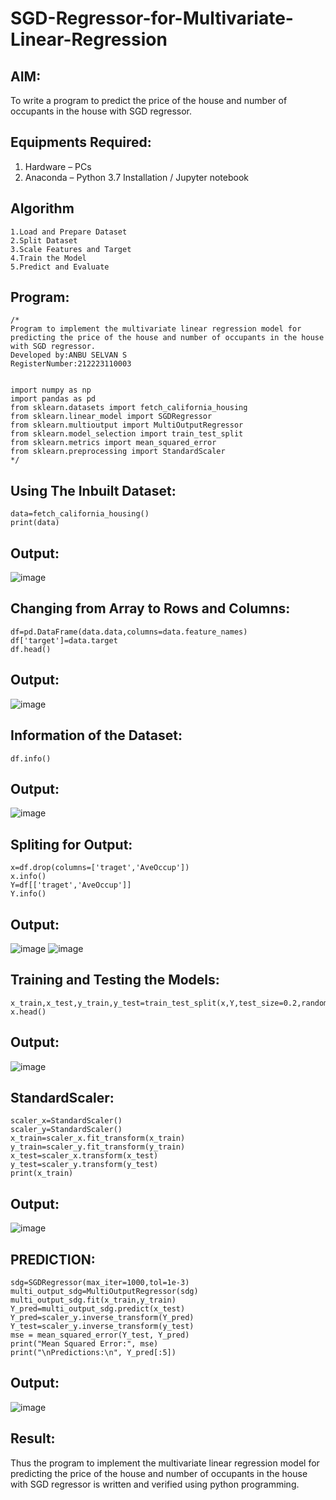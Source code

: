 # SGD-Regressor-for-Multivariate-Linear-Regression

## AIM:
To write a program to predict the price of the house and number of occupants in the house with SGD regressor.

## Equipments Required:
1. Hardware – PCs
2. Anaconda – Python 3.7 Installation / Jupyter notebook

## Algorithm
```
1.Load and Prepare Dataset
2.Split Dataset
3.Scale Features and Target
4.Train the Model
5.Predict and Evaluate
```
## Program:
```
/*
Program to implement the multivariate linear regression model for predicting the price of the house and number of occupants in the house with SGD regressor.
Developed by:ANBU SELVAN S
RegisterNumber:212223110003


import numpy as np
import pandas as pd
from sklearn.datasets import fetch_california_housing
from sklearn.linear_model import SGDRegressor
from sklearn.multioutput import MultiOutputRegressor
from sklearn.model_selection import train_test_split
from sklearn.metrics import mean_squared_error
from sklearn.preprocessing import StandardScaler
*/
```
## Using The Inbuilt Dataset:
```
data=fetch_california_housing()
print(data)
```
## Output:
![image](https://github.com/user-attachments/assets/ddb20c3e-7d75-4929-9b73-ab293a05f808)

## Changing from Array to Rows and Columns:
```
df=pd.DataFrame(data.data,columns=data.feature_names)
df['target']=data.target
df.head()
```
## Output:
![image](https://github.com/user-attachments/assets/043c3c6b-f37b-450a-a73f-90f38eaaab39)

## Information of the Dataset:
```
df.info()
```
## Output:
![image](https://github.com/user-attachments/assets/c6419e6d-c557-455c-87ab-f01ef7fb01c5)

## Spliting for Output:
```
x=df.drop(columns=['traget','AveOccup'])
x.info()
Y=df[['traget','AveOccup']]
Y.info()
```
## Output:
![image](https://github.com/user-attachments/assets/350296e7-bfc1-456f-96c2-15455ceb1e29)
![image](https://github.com/user-attachments/assets/80a39a4d-f578-4f53-b769-33c8fa1700e7)

## Training and Testing the Models:
```
x_train,x_test,y_train,y_test=train_test_split(x,Y,test_size=0.2,random_state=1)
x.head()
```
## Output:
![image](https://github.com/user-attachments/assets/32a15d7f-8569-4cd0-ba63-8ebfb207d5fc)

## StandardScaler:
```
scaler_x=StandardScaler()
scaler_y=StandardScaler()
x_train=scaler_x.fit_transform(x_train)
y_train=scaler_y.fit_transform(y_train)
x_test=scaler_x.transform(x_test)
y_test=scaler_y.transform(y_test)
print(x_train)
```
## Output:
![image](https://github.com/user-attachments/assets/5da620a9-459f-43c2-8cb8-10acc058cfce)

## PREDICTION:
```
sdg=SGDRegressor(max_iter=1000,tol=1e-3)
multi_output_sdg=MultiOutputRegressor(sdg)
multi_output_sdg.fit(x_train,y_train)
Y_pred=multi_output_sdg.predict(x_test)
Y_pred=scaler_y.inverse_transform(Y_pred)
Y_test=scaler_y.inverse_transform(y_test)
mse = mean_squared_error(Y_test, Y_pred)
print("Mean Squared Error:", mse)
print("\nPredictions:\n", Y_pred[:5])
```
## Output:
![image](https://github.com/user-attachments/assets/8c11918e-effc-4e35-bddf-17dd0a8e5ace)

## Result:
Thus the program to implement the multivariate linear regression model for predicting the price of the house and number of occupants in the house with SGD regressor is written and verified using python programming.
